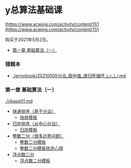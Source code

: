 # y总算法基础课
[https://www.acwing.com/activity/content/11/](https://www.acwing.com/activity/content/11/)

购买于2021年5月2日。

<!-- @import "[TOC]" {cmd="toc" depthFrom=3 depthTo=6 orderedList=false} -->

<!-- code_chunk_output -->

- [第一章 基础算法（一）](#第一章-基础算法一)

<!-- /code_chunk_output -->
### 错题本
- [./errorbook/20210505分治_取中值_递归死循环_l_r_i_j.md](./errorbook/20210505分治_取中值_递归死循环_l_r_i_j.md)

### 第一章 基础算法（一）
[./ybase01.md](./ybase01.md)

- [快速排序（基于分治）](./ybase01.md/#快速排序基于分治)
  - [快排模板](./ybase01.md/#快排模板)
- [归并排序（从中心分治）](./ybase01.md/#归并排序从中心分治)
  - [归并模板](./ybase01.md/#归并模板)
- [整数二分（很多边界问题）](./ybase01.md/#整数二分很多边界问题)
  - [整数二分模板](./ybase01.md/#整数二分模板)
  - [整数二分模板挑选心得](./ybase01.md/#整数二分模板挑选心得)
- [浮点数二分](./ybase01.md/#浮点数二分)
  - [浮点数二分模板](./ybase01.md/#浮点数二分模板)
